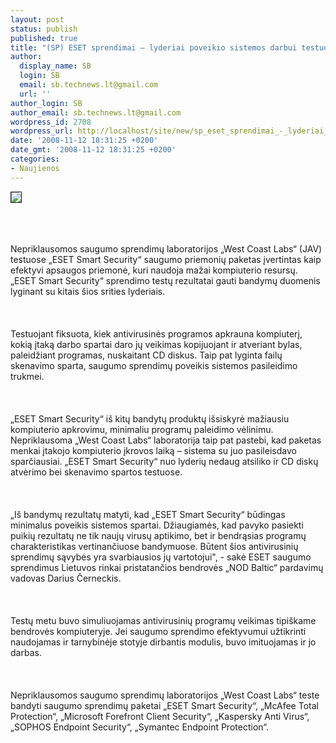 ```yaml
---
layout: post
status: publish
published: true
title: "(SP) ESET sprendimai – lyderiai poveikio sistemos darbui testuose"
author:
  display_name: SB
  login: SB
  email: sb.technews.lt@gmail.com
  url: ''
author_login: SB
author_email: sb.technews.lt@gmail.com
wordpress_id: 2708
wordpress_url: http://localhost/site/new/sp_eset_sprendimai_-_lyderiai_poveikio_sistemos_darbui_testuose/
date: '2008-11-12 18:31:25 +0200'
date_gmt: '2008-11-12 18:31:25 +0200'
categories:
- Naujienos
---
```

<div class="imgright"><img src="http://tbn0.google.com/images?q=tbn:kbzb2KbI_0cS6M:http://www.bildirgec.org/imaj/Java99e/logo-eset.jpg" border="1"></div>
<p><br><br />
<br>Nepriklausomos saugumo sprendimų laboratorijos „West Coast Labs“ (JAV) testuose „ESET Smart Security“ saugumo priemonių paketas įvertintas kaip efektyvi apsaugos priemonė, kuri naudoja mažai kompiuterio resursų. „ESET Smart Security“ sprendimo testų rezultatai gauti bandymų duomenis lyginant su kitais šios srities lyderiais.<br />
<br><br />
<br>Testuojant fiksuota, kiek antivirusinės programos apkrauna kompiuterį, kokią įtaką darbo spartai daro jų veikimas kopijuojant ir atveriant bylas, paleidžiant programas, nuskaitant CD diskus. Taip pat lyginta failų skenavimo sparta, saugumo sprendimų poveikis sistemos pasileidimo trukmei.<br />
<br><br />
<br>„ESET Smart Security“ iš kitų bandytų produktų išsiskyrė mažiausiu kompiuterio apkrovimu, minimaliu programų paleidimo vėlinimu. Nepriklausoma „West Coast Labs“ laboratorija taip pat pastebi, kad paketas menkai įtakojo kompiuterio įkrovos laiką – sistema su juo pasileisdavo sparčiausiai. „ESET Smart Security“ nuo lyderių nedaug atsiliko ir CD diskų atvėrimo bei skenavimo spartos testuose.<br />
<br><br />
<br>„Iš bandymų rezultatų matyti, kad „ESET Smart Security“ būdingas minimalus poveikis sistemos spartai. Džiaugiamės, kad pavyko pasiekti puikių rezultatų ne tik naujų virusų aptikimo, bet ir bendrąsias programų charakteristikas vertinančiuose bandymuose. Būtent šios antivirusinių sprendimų sąvybės yra svarbiausios jų vartotojui&quot;, -  sakė ESET saugumo sprendimus Lietuvos rinkai pristatančios bendrovės „NOD Baltic“ pardavimų vadovas Darius Černeckis.<br />
<br><br />
<br>Testų metu buvo simuliuojamas antivirusinių programų veikimas tipiškame bendrovės kompiuteryje. Jei saugumo sprendimo efektyvumui užtikrinti naudojamas ir tarnybinėje stotyje dirbantis modulis, buvo imituojamas ir jo darbas.<br />
<br><br />
<br>Nepriklausomos saugumo sprendimų laboratorijos „West Coast Labs“ teste bandyti saugumo sprendimų paketai „ESET Smart Security“, „McAfee Total Protection“, „Microsoft Forefront Client Security“, „Kaspersky Anti Virus“, „SOPHOS Endpoint Security“, „Symantec Endpoint Protection“.<br />
<br></p>
